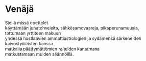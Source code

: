 # Venäjä

Siellä missä opettelet  
käyttämään junatohveleita, sähkösamovaareja, pikaperunamuusia,  
tottumaan yrttiteen makuun  
yhdessä hustlaavien ammattiastrologien ja sydämensä särkeneiden kaivostyöläisten kanssa  
matkalla päättymättömien raiteiden kantamana  
matkustamaan muiden säännöillä.
